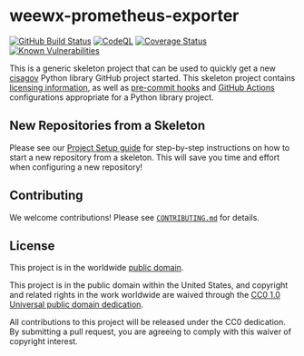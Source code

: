 # weewx-prometheus-exporter #

[![GitHub Build Status](https://github.com/cisagov/weewx-prometheus-exporter/workflows/build/badge.svg)](https://github.com/cisagov/weewx-prometheus-exporter/actions)
[![CodeQL](https://github.com/cisagov/weewx-prometheus-exporter/workflows/CodeQL/badge.svg)](https://github.com/cisagov/weewx-prometheus-exporter/actions/workflows/codeql-analysis.yml)
[![Coverage Status](https://coveralls.io/repos/github/cisagov/weewx-prometheus-exporter/badge.svg?branch=develop)](https://coveralls.io/github/cisagov/weewx-prometheus-exporter?branch=develop)
[![Known Vulnerabilities](https://snyk.io/test/github/cisagov/weewx-prometheus-exporter/develop/badge.svg)](https://snyk.io/test/github/cisagov/weewx-prometheus-exporter)

This is a generic skeleton project that can be used to quickly get a
new [cisagov](https://github.com/cisagov) Python library GitHub
project started.  This skeleton project contains [licensing
information](LICENSE), as well as
[pre-commit hooks](https://pre-commit.com) and
[GitHub Actions](https://github.com/features/actions) configurations
appropriate for a Python library project.

## New Repositories from a Skeleton ##

Please see our [Project Setup guide](https://github.com/cisagov/development-guide/tree/develop/project_setup)
for step-by-step instructions on how to start a new repository from
a skeleton. This will save you time and effort when configuring a
new repository!

## Contributing ##

We welcome contributions!  Please see [`CONTRIBUTING.md`](CONTRIBUTING.md) for
details.

## License ##

This project is in the worldwide [public domain](LICENSE).

This project is in the public domain within the United States, and
copyright and related rights in the work worldwide are waived through
the [CC0 1.0 Universal public domain
dedication](https://creativecommons.org/publicdomain/zero/1.0/).

All contributions to this project will be released under the CC0
dedication. By submitting a pull request, you are agreeing to comply
with this waiver of copyright interest.
